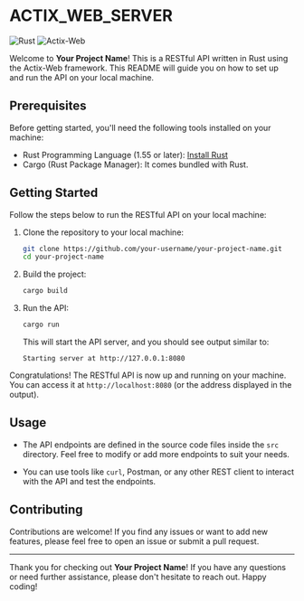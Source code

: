 # ACTIX_WEB_SERVER

![Rust](https://img.shields.io/badge/Rust-1.55-orange)
![Actix-Web](https://img.shields.io/badge/Actix--Web-4.0.0-blue)

Welcome to **Your Project Name**! This is a RESTful API written in Rust using the Actix-Web framework. This README will guide you on how to set up and run the API on your local machine.

## Prerequisites

Before getting started, you'll need the following tools installed on your machine:

- Rust Programming Language (1.55 or later): [Install Rust](https://www.rust-lang.org/tools/install)
- Cargo (Rust Package Manager): It comes bundled with Rust.

## Getting Started

Follow the steps below to run the RESTful API on your local machine:

1. Clone the repository to your local machine:

   ```bash
   git clone https://github.com/your-username/your-project-name.git
   cd your-project-name
   ```

2. Build the project:

   ```bash
   cargo build
   ```

3. Run the API:

   ```bash
   cargo run
   ```

   This will start the API server, and you should see output similar to:

   ```
   Starting server at http://127.0.0.1:8080
   ```

Congratulations! The RESTful API is now up and running on your machine. You can access it at `http://localhost:8080` (or the address displayed in the output).

## Usage

- The API endpoints are defined in the source code files inside the `src` directory. Feel free to modify or add more endpoints to suit your needs.

- You can use tools like `curl`, Postman, or any other REST client to interact with the API and test the endpoints.

## Contributing

Contributions are welcome! If you find any issues or want to add new features, please feel free to open an issue or submit a pull request.

---

Thank you for checking out **Your Project Name**! If you have any questions or need further assistance, please don't hesitate to reach out. Happy coding!
